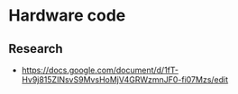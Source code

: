 # Hardware code

## Research 
- https://docs.google.com/document/d/1fT-Hv9j815ZINsvS9MvsHoMjV4GRWzmnJF0-fi07Mzs/edit
